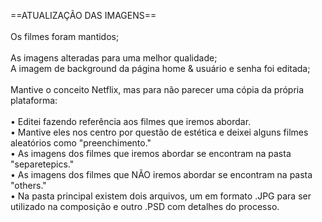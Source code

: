 ==ATUALIZAÇÃO DAS IMAGENS==
<br>
<br>
Os filmes foram mantidos;
<br>
<br>
As imagens alteradas para uma melhor qualidade;
<br>
A imagem de background da página home & usuário e senha foi editada; 
<br>
<br>
Mantive o conceito Netflix, mas para não parecer uma cópia da própria plataforma:
<br>
<br>
• Editei fazendo referência aos filmes que iremos abordar.
<br> 
• Mantive eles nos centro por questão de estética e deixei alguns filmes aleatórios como "preenchimento." 
<br>
• As imagens dos filmes que iremos abordar se encontram na pasta "separetepics."
<br>
• As imagens dos filmes que NÃO iremos abordar se encontram na pasta "others."
<br>
• Na pasta principal existem dois arquivos, um em formato .JPG para ser utilizado na composição e outro .PSD com detalhes do processo.
